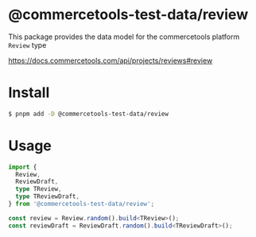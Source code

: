 # @commercetools-test-data/review

This package provides the data model for the commercetools platform `Review` type

https://docs.commercetools.com/api/projects/reviews#review

# Install

```bash
$ pnpm add -D @commercetools-test-data/review
```

# Usage

```ts
import {
  Review,
  ReviewDraft,
  type TReview,
  type TReviewDraft,
} from '@commercetools-test-data/review';

const review = Review.random().build<TReview>();
const reviewDraft = ReviewDraft.random().build<TReviewDraft>();
```
